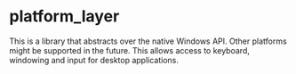 # platform_layer
This is a library that abstracts over the native Windows API. Other platforms might be supported in the future. This allows access to keyboard, windowing and input for desktop applications.
